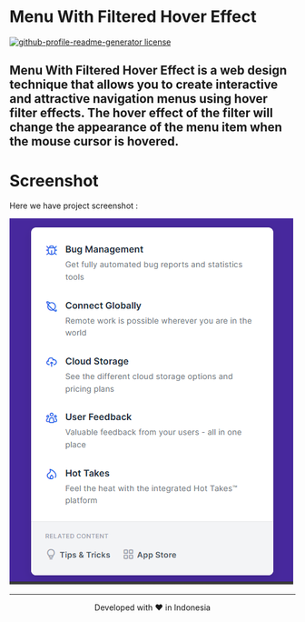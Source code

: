 
# Menu With Filtered Hover Effect
<a href="https://github.com/DevisWisley/Responsive-Gsap-Slider/blob/main/LICENSE" target="blank">
<img src="https://img.shields.io/github/license/DevisWisley/Responsive-Gsap-Slider?style=flat-square" alt="github-profile-readme-generator license" />
</a>

## Menu With Filtered Hover Effect is a web design technique that allows you to create interactive and attractive navigation menus using hover filter effects. The hover effect of the filter will change the appearance of the menu item when the mouse cursor is hovered.

# Screenshot
Here we have project screenshot :

![screenshot](screenshot.png)
<hr>
<p align="center">
Developed with ❤️ in Indonesia 
</p>
